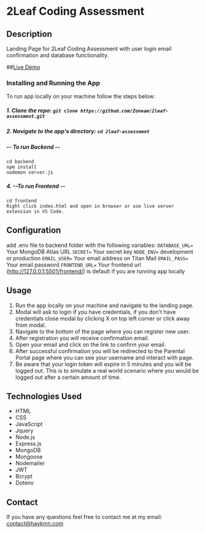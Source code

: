 # 2Leaf Coding Assessment

## Description
Landing Page for 2Leaf Coding Assessment with user login email confirmation and database functionality.

##[Live Demo](https://2leafassessment.netlify.app/)

### Installing and Running the App
To run app locally on your machine follow the steps below:
##### 1. Clone the repo: `git clone https://github.com/Zoneam/2leaf-assessment.git`
##### 2. Navigate to the app's directory: `cd 2leaf-assessment`
##### -- To run Backend --
    cd backend
    npm install
    nodemon server.js
##### 4. --To run Frontend --
    cd frontend
    Right click index.html and open in browser or use live server extension in VS Code.

## Configuration
add .env file to backend folder with the following variables:
```DATABASE_URL=``` Your MongoDB Atlas URL
```SECRET=``` Your secret key
```NODE_ENV=``` development or production
```EMAIL_USER=``` Your email address on Titan Mail
```EMAIL_PASS=``` Your email password
```FRONTEND_URL=``` Your frontend url (http://127.0.0.1:5501/frontend/) is default if you are running app locally

## Usage
1. Run the app locally on your machine and navigate to the landing page.
2. Modal will ask to login if you have credentials, if you don't have credentials close modal by clicking X on top left corner or click away from modal.
3. Navigate to the bottom of the page where you can register new user.
4. After registration you will receive confirmation email.
5. Open your email and click on the link to confirm your email.
6. After successful confirmation you will be redirected to the Parental Portal page where you can see your username and interact with page.
7. Be aware that your login token will expire in 5 minutes and you will be logged out. This is to simulate a real world scenario where you would be logged out after a certain amount of time.

## Technologies Used
* HTML
* CSS
* JavaScript
* Jquery
* Node.js
* Express.js
* MongoDB
* Mongoose
* Nodemailer
* JWT
* Bcrypt
* Dotenv

## Contact
If you have any questions feel free to contact me at my email: contact@haykmn.com
